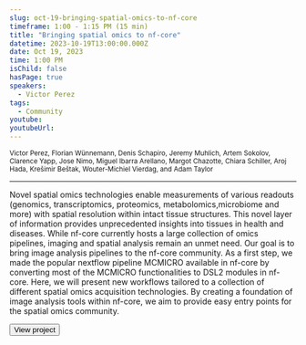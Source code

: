 ```yaml
---
slug: oct-19-bringing-spatial-omics-to-nf-core
timeframe: 1:00 - 1:15 PM (15 min)
title: "Bringing spatial omics to nf-core"
datetime: 2023-10-19T13:00:00.000Z
date: Oct 19, 2023
time: 1:00 PM
isChild: false
hasPage: true
speakers:
  - Victor Perez
tags:
  - Community
youtube: 
youtubeUrl: 
---
```

<div className="mb-4">
  <small className="typo-small">
Victor Perez, Florian Wünnemann, Denis Schapiro, Jeremy Muhlich, Artem Sokolov, Clarence Yapp, Jose Nimo, Miguel Ibarra Arellano, Margot Chazotte,  Chiara Schiller, Aroj Hada, Krešimir Beštak, Wouter-Michiel Vierdag, and Adam Taylor
  </small>
</div>

<hr className="border-t border-gray-50 mb-4 opacity-20" />

Novel spatial omics technologies enable measurements of various readouts (genomics, transcriptomics, proteomics, metabolomics,microbiome and more) with spatial resolution within intact tissue structures. This novel layer of information provides unprecedented insights into tissues in health and diseases. While nf-core currently hosts a large collection of omics pipelines, imaging and spatial analysis remain an unmet need. Our goal is to bring image analysis pipelines to the nf-core community. As a first step, we made the popular nextflow pipeline MCMICRO available in nf-core by converting most of the MCMICRO functionalities to DSL2 modules in nf-core. Here, we will present new workflows tailored to a collection of different spatial omics acquisition technologies. By creating a foundation of image analysis tools within nf-core, we aim to provide easy entry points for the spatial omics community.

<div>
  <Button to="https://github.com/nf-core/mcmicro/tree/master" variant="secondary" size="md" arrow>
    View project
  </Button>
</div>

